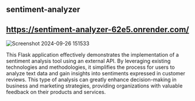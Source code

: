 ﻿## sentiment-analyzer
## https://sentiment-analyzer-62e5.onrender.com/

![Screenshot 2024-09-26 151533](https://github.com/user-attachments/assets/c6d2e79b-7a2b-485a-8b3b-2b4eecab17a7)

This Flask application effectively demonstrates the implementation of a sentiment analysis tool using an external API. By leveraging existing technologies and methodologies, it simplifies the process for users to analyze text data and gain insights into sentiments expressed in customer reviews. This type of analysis can greatly enhance decision-making in business and marketing strategies, providing organizations with valuable feedback on their products and services.
